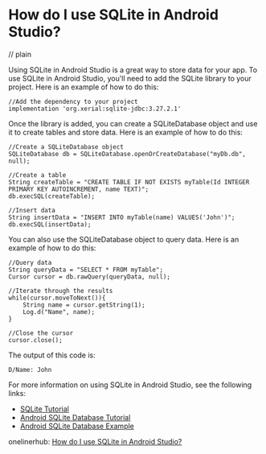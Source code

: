 # How do I use SQLite in Android Studio?
// plain

Using SQLite in Android Studio is a great way to store data for your app. To use SQLite in Android Studio, you'll need to add the SQLite library to your project. Here is an example of how to do this:

```
//Add the dependency to your project
implementation 'org.xerial:sqlite-jdbc:3.27.2.1'
```

Once the library is added, you can create a SQLiteDatabase object and use it to create tables and store data. Here is an example of how to do this:

```
//Create a SQLiteDatabase object
SQLiteDatabase db = SQLiteDatabase.openOrCreateDatabase("myDb.db", null);

//Create a table
String createTable = "CREATE TABLE IF NOT EXISTS myTable(Id INTEGER PRIMARY KEY AUTOINCREMENT, name TEXT)";
db.execSQL(createTable);

//Insert data
String insertData = "INSERT INTO myTable(name) VALUES('John')";
db.execSQL(insertData);
```

You can also use the SQLiteDatabase object to query data. Here is an example of how to do this:

```
//Query data
String queryData = "SELECT * FROM myTable";
Cursor cursor = db.rawQuery(queryData, null);

//Iterate through the results
while(cursor.moveToNext()){
    String name = cursor.getString(1);
    Log.d("Name", name);
}

//Close the cursor
cursor.close();
```

The output of this code is:

```
D/Name: John
```

For more information on using SQLite in Android Studio, see the following links:

* [SQLite Tutorial](https://www.sqlitetutorial.net/sqlite-java/sqlite-jdbc/)
* [Android SQLite Database Tutorial](https://www.tutorialspoint.com/android/android_sqlite_database.htm)
* [Android SQLite Database Example](https://www.javatpoint.com/android-sqlite-database-example)

onelinerhub: [How do I use SQLite in Android Studio?](https://onelinerhub.com/sqlite/how-do-i-use-sqlite-in-android-studio)